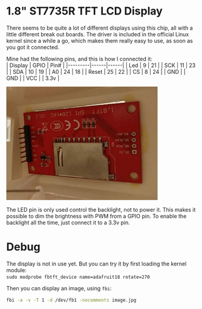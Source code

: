 # 1.8" ST7735R TFT LCD Display
There seems to be quite a lot of different displays using this chip, all with a little different break out boards.
The driver is included in the official Linux kernel since a while a go, which makes them really easy to use, as soon as you got it connected.

Mine had the following pins, and this is how I connected it:  
| Display | GPIO | Pin# |
|---------|------|------|
|   Led   | 9    | 21   |
|   SCK   | 11   | 23   |
|   SDA   | 10   | 19   |
|   A0    | 24   | 18   |
|   Reset | 25   | 22   |
|   CS    | 8    | 24   |
|   GND   |      | GND  |
|   VCC   |      | 3.3v |

<img src="img/display_back.jpg" width="400">

The LED pin is only used control the backlight, not to power it. This makes it possible to dim the brightness with PWM from a GPIO pin.
To enable the backlight all the time, just connect it to a 3.3v pin.

# Debug
The display is not in use yet. But you can try it by first loading the kernel module:  
`sudo modprobe fbtft_device name=adafruit18 rotate=270`  

Then you can display an image, using `fbi`:  
```bash
fbi -a -v -T 1 -d /dev/fb1 -nocomments image.jpg
```
